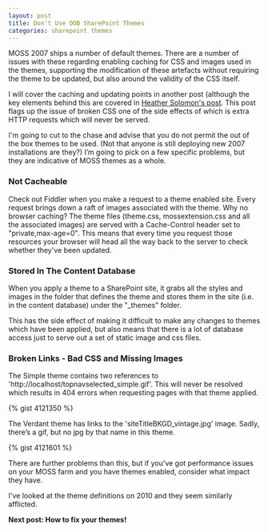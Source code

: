 ```yaml
---
layout: post
title: Don't Use OOB SharePoint Themes
categories: sharepoint themes
---
```


MOSS 2007 ships a number of default themes. There are a number of issues with these regarding enabling caching for CSS and images used in the themes, supporting the modification of these artefacts without requiring the theme to be updated, but also around the validity of the CSS itself.

I will cover the caching and updating points in another post (although the key elements behind this are covered in [Heather Solomon's post](http://www.heathersolomon.com/blog/archive/2008/01/30/SharePoint-2007-Design-Tip-Import-your-CSS-for-SharePoint-Themes.aspx "Heather Solomon's post"). This post flags up the issue of broken CSS one of the side effects of which is extra HTTP requests which will never be served.

I'm going to cut to the chase and advise that you do not permit the out of the box themes to be used. (Not that anyone is still deploying new 2007 installations are they?) I’m going to pick on a few specific problems, but they are indicative of MOSS themes as a whole.

### Not Cacheable ###

Check out Fiddler when you make a request to a theme enabled site. Every request brings down a raft of images associated with the theme. Why no browser caching?
The theme files (theme.css, mossextension.css and all the associated images) are served with a Cache-Control header set to "private,max-age=0". This means that every time you request those resources your browser will head all the way back to the server to check whether they've been updated.

### Stored In The Content Database ###

When you apply a theme to a SharePoint site, it grabs all the styles and images in the folder that defines the theme and stores them in the site (i.e. in the content database) under the "_themes" folder.

This has the side effect of making it difficult to make any changes to themes which have been applied, but also means that there is a lot of database access just to serve out a set of static image and css files.

### Broken Links - Bad CSS and Missing Images ###

The Simple theme contains two references to 'http://localhost/topnavselected_simple.gif'. This will never be resolved which results in 404 errors when requesting pages with that theme applied.

{% gist 4121350 %}

The Verdant theme has links to the 'siteTitleBKGD_vintage.jpg' image. Sadly, there’s a gif, but no jpg by that name in this theme.

{% gist 4121601 %}

There are further problems than this, but if you've got performance issues on your MOSS farm and you have themes enabled, consider what impact they have.

I've looked at the theme definitions on 2010 and they seem similarly afflicted.


**Next post: How to fix your themes!**
